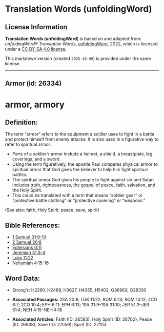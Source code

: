 # Translation Words (unfoldingWord)

## License Information

**Translation Words (unfoldingWord)** is based on and adapted from: _unfoldingWord® Translation Words_, [unfoldingWord](https://unfoldingword.org/utw), 2022, which is licensed under a [CC BY-SA 4.0 license](https://creativecommons.org/licenses/by-sa/4.0/legalcode.en).

This markdown version (created `2025-10-09`) is provided under the same license.



--------------------------------

## Armor (id: 26334)

armor, armory
=============

Definition:
-----------

The term “armor” refers to the equipment a soldier uses to fight in a battle and protect himself from enemy attacks. It is also used in a figurative way to refer to spiritual armor.

* Parts of a soldier’s armor include a helmet, a shield, a breastplate, leg coverings, and a sword.
* Using the term figuratively, the apostle Paul compares physical armor to spiritual armor that God gives the believer to help him fight spiritual battles.
* The spiritual armor God gives his people to fight against sin and Satan includes truth, righteousness, the gospel of peace, faith, salvation, and the Holy Spirit.
* This could be translated with a term that means “soldier gear” or “protective battle clothing” or “protective covering” or “weapons.”

(See also: faith, Holy Spirit, peace, save, spirit)

Bible References:
-----------------

* [1 Samuel 31:9–10](https://ref.ly/1Sam31:9-1Sam31:10)
* [2 Samuel 20:8](https://ref.ly/2Sam20:8)
* [Ephesians 6:11](https://ref.ly/Eph6:11)
* [Jeremiah 51:3–4](https://ref.ly/Jer51:3-Jer51:4)
* [Luke 11:22](https://ref.ly/Luke11:22)
* [Nehemiah 4:15–16](https://ref.ly/Neh4:15-Neh4:16)

Word Data:
----------

* Strong’s: H2290, H2488, H3627, H4055, H5402, G36960, G38330

* **Associated Passages:** 2SA 20:8; LUK 11:22; ROM 6:13; ROM 13:12; 2CO 6:7; 2CO 10:4; EPH 6:11; EPH 6:13; 1SA 31:9–1SA 31:10; JER 51:3–JER 51:4; NEH 4:15–NEH 4:16
* **Associated Articles:** Faith (ID: 26583); Holy Spirit (ID: 26702); Peace (ID: 26938); Save (ID: 27059); Spirit (ID: 27115)

